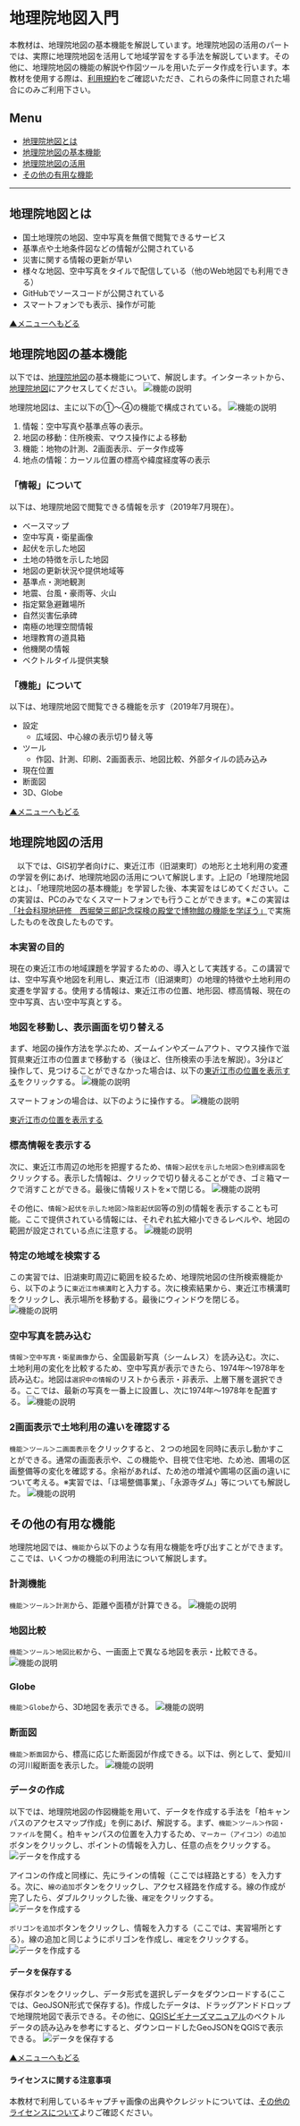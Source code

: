 # 地理院地図入門
本教材は、地理院地図の基本機能を解説しています。地理院地図の活用のパートでは、実際に地理院地図を活用して地域学習をする手法を解説しています。その他に、地理院地図の機能の解説や作図ツールを用いたデータ作成を行います。本教材を使用する際は、[利用規約]をご確認いただき、これらの条件に同意された場合にのみご利用下さい。

**Menu**
------
* [地理院地図とは](#地理院地図とは)
* [地理院地図の基本機能](#地理院地図の基本機能)
* [地理院地図の活用](#地理院地図の活用)
* [その他の有用な機能](#その他の有用な機能)

--------

## 地理院地図とは

- 国土地理院の地図、空中写真を無償で閲覧できるサービス
- 基準点や土地条件図などの情報が公開されている
- 災害に関する情報の更新が早い
- 様々な地図、空中写真をタイルで配信している（他のWeb地図でも利用できる）
- GitHubでソースコードが公開されている
- スマートフォンでも表示、操作が可能

[▲メニューへもどる]

## 地理院地図の基本機能
以下では、[地理院地図]の基本機能について、解説します。インターネットから、[地理院地図]にアクセスしてください。
![機能の説明](pic/gsipic_1.png)

地理院地図は、主に以下の①～④の機能で構成されている。
![機能の説明](pic/gsipic_2.png)

1. 情報：空中写真や基準点等の表示。
2. 地図の移動：住所検索、マウス操作による移動
3. 機能：地物の計測、2画面表示、データ作成等
4. 地点の情報：カーソル位置の標高や緯度経度等の表示

### 「情報」について
以下は、地理院地図で閲覧できる情報を示す（2019年7月現在）。
- ベースマップ
- 空中写真・衛星画像
- 起伏を示した地図
- 土地の特徴を示した地図
- 地図の更新状況や提供地域等
- 基準点・測地観測
- 地震、台風・豪雨等、火山
- 指定緊急避難場所
- 自然災害伝承碑
- 南極の地理空間情報
- 地理教育の道具箱
- 他機関の情報
- ベクトルタイル提供実験

### 「機能」について
以下は、地理院地図で閲覧できる機能を示す（2019年7月現在）。
- 設定
  - 広域図、中心線の表示切り替え等
- ツール
  - 作図、計測、印刷、2画面表示、地図比較、外部タイルの読み込み
- 現在位置
- 断面図
- 3D、Globe

[▲メニューへもどる]

## 地理院地図の活用
　以下では、GIS初学者向けに、東近江市（旧湖東町）の地形と土地利用の変遷の学習を例にあげ、地理院地図の活用について解説します。上記の「地理院地図とは」、「地理院地図の基本機能」を学習した後、本実習をはじめてください。この実習は、PCのみでなくスマートフォンでも行うことができます。※この実習は[「社会科現地研修　西堀榮三郎記念探検の殿堂で博物館の機能を学ぼう」](http://hdtopography.blogspot.com/2019/07/blog-post.html)で実施したものを改良したものです。

### 本実習の目的
現在の東近江市の地域課題を学習するための、導入として実践する。この講習では、空中写真や地図を利用し、東近江市（旧湖東町）の地理的特徴や土地利用の変遷を学習する。使用する情報は、東近江市の位置、地形図、標高情報、現在の空中写真、古い空中写真とする。

### 地図を移動し、表示画面を切り替える
まず、地図の操作方法を学ぶため、ズームインやズームアウト、マウス操作で滋賀県東近江市の位置まで移動する（後ほど、住所検索の手法を解説）。3分ほど操作して、見つけることができなかった場合は、以下の[東近江市の位置を表示する]をクリックする。
![機能の説明](pic/gsipic_3.png)

スマートフォンの場合は、以下のように操作する。
![機能の説明](pic/gsipic_4.png)

[東近江市の位置を表示する]

[東近江市の位置を表示する]:https://maps.gsi.go.jp/#12/35.100249/136.220512/&base=std&ls=std&disp=1&vs=c1j0h0k0l0u0t0z0r0s0m0f1

### 標高情報を表示する
次に、東近江市周辺の地形を把握するため、`情報＞起伏を示した地図＞色別標高図`をクリックする。表示した情報は、クリックで切り替えることができ、ゴミ箱マークで消すことができる。最後に情報リストを×で閉じる。
![機能の説明](pic/gsipic_5.png)

その他に、`情報＞起伏を示した地図＞陰影起伏図`等の別の情報を表示することも可能。ここで提供されている情報には、それぞれ拡大縮小できるレベルや、地図の範囲が設定されている点に注意する。
![機能の説明](pic/gsipic_6.png)

### 特定の地域を検索する
この実習では、旧湖東町周辺に範囲を絞るため、地理院地図の住所検索機能から、以下のように`東近江市横溝町`と入力する。次に検索結果から、東近江市横溝町をクリックし、表示場所を移動する。最後にウィンドウを閉じる。
![機能の説明](pic/gsipic_7.png)

### 空中写真を読み込む
`情報＞空中写真・衛星画像`から、全国最新写真（シームレス）を読み込む。次に、土地利用の変化を比較するため、空中写真が表示できたら、1974年～1978年を読み込む。地図は`選択中の情報`のリストから表示・非表示、上層下層を選択できる。ここでは、最新の写真を一番上に設置し、次に1974年～1978年を配置する。
![機能の説明](pic/gsipic_8.png)

### 2画面表示で土地利用の違いを確認する
`機能＞ツール＞二画面表示`をクリックすると、２つの地図を同時に表示し動かすことができる。通常の画面表示や、この機能や、目視で住宅地、ため池、圃場の区画整備等の変化を確認する。余裕があれば、ため池の増減や圃場の区画の違いについて考える。※実習では、「ほ場整備事業」、「永源寺ダム」等についても解説した。
![機能の説明](pic/gsipic_9.png)

## その他の有用な機能
地理院地図では、`機能`から以下のような有用な機能を呼び出すことができます。ここでは、いくつかの機能の利用法について解説します。

### 計測機能
`機能＞ツール＞計測`から、距離や面積が計算できる。
![機能の説明](pic/gsipic_10.png)

### 地図比較
`機能＞ツール＞地図比較`から、一画面上で異なる地図を表示・比較できる。
![機能の説明](pic/gsipic_11.png)
### Globe
`機能＞Globe`から、3D地図を表示できる。
![機能の説明](pic/gsipic_12.png)

### 断面図
`機能＞断面図`から、標高に応じた断面図が作成できる。以下は、例として、愛知川の河川縦断面を表示した。
![機能の説明](pic/gsipic_13.png)

### データの作成
以下では、地理院地図の作図機能を用いて、データを作成する手法を「柏キャンパスのアクセスマップ作成」を例にあげ、解説する。まず、`機能＞ツール＞作図・ファイル`を開く。柏キャンパスの位置を入力するため、`マーカー（アイコン）の追加`ボタンをクリックし、ポイントの情報を入力し、任意の点をクリックする。
![データを作成する](pic/gsipic_14.png)

アイコンの作成と同様に、先にラインの情報（ここでは経路とする）を入力する。次に、`線の追加`ボタンをクリックし、アクセス経路を作成する。線の作成が完了したら、ダブルクリックした後、`確定`をクリックする。
![データを作成する](pic/gsipic_15.png)

`ポリゴンを追加`ボタンをクリックし、情報を入力する（ここでは、実習場所とする）。線の追加と同じようにポリゴンを作成し、`確定`をクリックする。
![データを作成する](pic/gsipic_16.png)

#### データを保存する
保存ボタンをクリックし、データ形式を選択しデータをダウンロードする(ここでは、GeoJSON形式で保存する)。作成したデータは、ドラッグアンドドロップで地理院地図で表示できる。その他に、[QGISビギナーズマニュアル]のベクトルデータの読み込みを参考にすると、ダウンロードしたGeoJSONをQGISで表示できる。
![データを保存する](pic/gsipic_17.png)

[▲メニューへもどる]

#### ライセンスに関する注意事項
本教材で利用しているキャプチャ画像の出典やクレジットについては、[その他のライセンスについて]よりご確認ください。

[その他のライセンスについて]:../../lisence.md
[地理院地図]:http://maps.gsi.go.jp
[▲メニューへもどる]:./gsimap.md#Menu
[利用規約]:../../../policy.md
[利用規約]:../../../policy.md
[その他のライセンスについて]:../../license.md
[よくある質問とエラー]:../../questions/questions.md

[GISの基本概念]:../../00/00.md
[QGISビギナーズマニュアル]:../../QGIS/QGIS.md
[GRASSビギナーズマニュアル]:../../GRASS/GRASS.md
[リモートセンシングとその解析]:../../06/06.md
[既存データの地図データと属性データ]:../../07/07.md
[空間データ]:../../08/08.md
[空間データベース]:../../09/09.md
[空間データの統合・修正]:../../10/10.md
[基本的な空間解析]:../../11/11.md
[ネットワーク分析]:../../12/12.md
[領域分析]:../../13/13.md
[点データの分析]:../../14/14.md
[ラスタデータの分析]:../../15/15.md
[傾向面分析]:../../16/16.md
[空間的自己相関]:../../17/17.md
[空間補間]:../../18/18.md
[空間相関分析]:../../19/19.md
[空間分析におけるスケール]:../../20/20.md
[視覚的伝達]:../../21/21.md
[参加型GISと社会貢献]:../../26/26.md

[地理院地図]:https://maps.gsi.go.jp
[e-Stat]:https://www.e-stat.go.jp/
[国土数値情報]:http://nlftp.mlit.go.jp/ksj/
[基盤地図情報]:http://www.gsi.go.jp/kiban/
[地理院タイル]:http://maps.gsi.go.jp/development/ichiran.html

